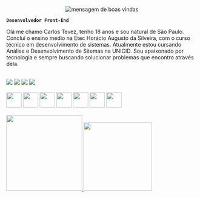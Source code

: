 <p align="center">
  <img src="https://readme-typing-svg.demolab.com?font=Fira+Code&weight=700&size=25&letterSpacing=.2rem&pause=1000&color=5407F7&width=435&lines=Ol%C3%A1%2C+Meu+nome+%C3%A9+Carlos+Tevez" alt="mensagem de boas vindas">
</p>

**`Desenvolvedor Front-End`**

Olá me chamo Carlos Tevez, tenho 18 anos e sou natural de São Paulo. Concluí o ensino médio na Etec Horácio Augusto da Silveira, com o curso técnico em desenvolvimento de sistemas. Atualmente estou cursando Análise e Desenvolvimento de Sitemas na UNICID. Sou apaixonado por tecnologia e sempre buscando solucionar problemas que encontro através dela.

<br>

<div>
<a href="https://www.youtube.com/@tevezdev" target="_blank"><img src="https://img.shields.io/badge/YouTube-FF0000?style=for-the-badge&logo=youtube&logoColor=white" target="_blank"></a>
<a href="https://instagram.com/carlos_tevezz" target="_blank"><img src="https://img.shields.io/badge/-Instagram-%23E4405F?style=for-the-badge&logo=instagram&logoColor=white" target="_blank"></a>
<a href = "mailto:teveztwitch@gmail.com"><img src="https://img.shields.io/badge/Gmail-D14836?style=for-the-badge&logo=gmail&logoColor=white" target="_blank"></a>
<a href="https://www.linkedin.com/in/tevez/" target="_blank"><img src="https://img.shields.io/badge/-LinkedIn-%230077B5?style=for-the-badge&logo=linkedin&logoColor=white" target="_blank"></a>   
</div>

<br>

<div>
    <img height="40em" src="https://cdn.jsdelivr.net/gh/devicons/devicon@latest/icons/html5/html5-original.svg"/>
    <img height="40em" src="https://cdn.jsdelivr.net/gh/devicons/devicon@latest/icons/css3/css3-original.svg" />
    <img height="40em" src="https://cdn.jsdelivr.net/gh/devicons/devicon@latest/icons/javascript/javascript-original.svg" />
    <img height="40em" src="https://cdn.jsdelivr.net/gh/devicons/devicon@latest/icons/angular/angular-original.svg" />
    <img height="40em" src="https://cdn.jsdelivr.net/gh/devicons/devicon@latest/icons/mysql/mysql-original.svg" />
    <img height="40em"src="https://cdn.jsdelivr.net/gh/devicons/devicon@latest/icons/typescript/typescript-original.svg" />
    <img height="40em" src="https://cdn.jsdelivr.net/gh/devicons/devicon@latest/icons/react/react-original.svg" />          
</div>

<br>

<div>
<a href="https://github.com/Tevezx">
<img height="200em" src="https://github-readme-stats.vercel.app/api/top-langs/?username=Tevezx&layout=compact&langs_count=7&theme=dracula"/>
<img height="180em" src="https://github-readme-stats.vercel.app/api?username=Tevezx&show_icons=true&theme=dracula&include_all_commits=true&count_private=true"/>
</div>
